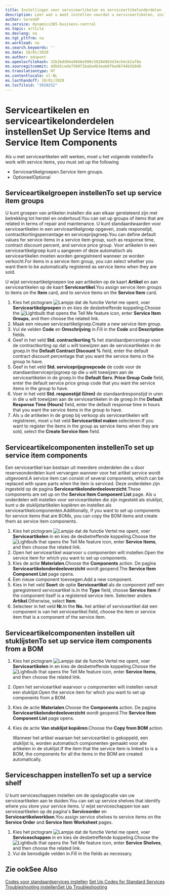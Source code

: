 ```yaml
---
title: Instellingen voor serviceartikelen en serviceartikelonderdelen | Microsoft Docs
description: Leer wat u moet instellen voordat u serviceartikelen, inclusief standaardwaarden voor onder andere de responstijd, het contractkortingspercentage en de serviceprijsgroep, kunt gebruiken.
author: SorenGP
ms.service: dynamics365-business-central
ms.topic: article
ms.devlang: na
ms.tgt_pltfrm: na
ms.workload: na
ms.search.keywords: ''
ms.date: 10/01/2020
ms.author: edupont
ms.openlocfilehash: 32b2bdd94a9848e990c59284963d34c64cb2af8e
ms.sourcegitcommit: ddbb5cede750df1baba4b3eab8fbed6744b5b9d6
ms.translationtype: HT
ms.contentlocale: nl-NL
ms.lasthandoff: 10/01/2020
ms.locfileid: "3910252"
---
```

# <a name="set-up-service-items-and-service-item-components"></a><span data-ttu-id="9bd39-103">Serviceartikelen en serviceartikelonderdelen instellen</span><span class="sxs-lookup"><span data-stu-id="9bd39-103">Set Up Service Items and Service Item Components</span></span>
<span data-ttu-id="9bd39-104">Als u met serviceartikelen wilt werken, moet u het volgende instellen</span><span class="sxs-lookup"><span data-stu-id="9bd39-104">To work with service items, you must set up the following</span></span>

* <span data-ttu-id="9bd39-105">Serviceartikelgroepen.</span><span class="sxs-lookup"><span data-stu-id="9bd39-105">Service item groups.</span></span>
* <span data-ttu-id="9bd39-106">Optioneel</span><span class="sxs-lookup"><span data-stu-id="9bd39-106">Optional</span></span>

## <a name="to-set-up-service-item-groups"></a><span data-ttu-id="9bd39-107">Serviceartikelgroepen instellen</span><span class="sxs-lookup"><span data-stu-id="9bd39-107">To set up service item groups</span></span>
<span data-ttu-id="9bd39-108">U kunt groepen van artikelen instellen die aan elkaar gerelateerd zijn met betrekking tot herstel en onderhoud.</span><span class="sxs-lookup"><span data-stu-id="9bd39-108">You can set up groups of items that are related in terms of repair and maintenance.</span></span> <span data-ttu-id="9bd39-109">U kunt standaardwaarden voor serviceartikelen in een serviceartikelgroep opgeven, zoals responstijd, contractkortingspercentage en serviceprijsgroep.</span><span class="sxs-lookup"><span data-stu-id="9bd39-109">You can define default values for service items in a service item group, such as response time, contract discount percent, and service price group.</span></span> <span data-ttu-id="9bd39-110">Voor artikelen in een serviceartikelgroep kunt u aangeven of deze automatisch als serviceartikelen moeten worden geregistreerd wanneer ze worden verkocht.</span><span class="sxs-lookup"><span data-stu-id="9bd39-110">For items in a service item group, you can select whether you want them to be automatically registered as service items when they are sold.</span></span>  

<span data-ttu-id="9bd39-111">U wijst serviceartikelgroepen toe aan artikelen op de kaart **Artikel** en aan serviceartikelen op de kaart **Serviceartikel**.</span><span class="sxs-lookup"><span data-stu-id="9bd39-111">You assign service item groups to items on the **Item** card, and to service items on the **Service Item** card.</span></span>  

1. <span data-ttu-id="9bd39-112">Kies het pictogram ![Lampje dat de functie Vertel me opent](media/ui-search/search_small.png "Vertel me wat u wilt doen"), voer **Serviceartikelgroepen** in en kies de desbetreffende koppeling.</span><span class="sxs-lookup"><span data-stu-id="9bd39-112">Choose the ![Lightbulb that opens the Tell Me feature](media/ui-search/search_small.png "Tell me what you want to do") icon, enter **Service Item Groups**, and then choose the related link.</span></span>  
2. <span data-ttu-id="9bd39-113">Maak een nieuwe serviceartikelgroep.</span><span class="sxs-lookup"><span data-stu-id="9bd39-113">Create a new service item group.</span></span>  
3. <span data-ttu-id="9bd39-114">Vul de velden **Code** en **Omschrijving** in.</span><span class="sxs-lookup"><span data-stu-id="9bd39-114">Fill in the **Code** and **Description** fields.</span></span>  
4. <span data-ttu-id="9bd39-115">Geef in het veld **Std. contractkorting %** het standaardpercentage voor de contractkorting op dat u wilt toewijzen aan de serviceartikelen in de groep.</span><span class="sxs-lookup"><span data-stu-id="9bd39-115">In the **Default Contract Discount %** field, enter the default contract discount percentage that you want the service items in the group to have.</span></span>  
5. <span data-ttu-id="9bd39-116">Geef in het veld **Std. serviceprijsgroepcode** de code voor de standaardserviceprijsgroep op die u wilt toewijzen aan de serviceartikelen in de groep.</span><span class="sxs-lookup"><span data-stu-id="9bd39-116">In the **Default Serv. Price Group Code** field, enter the default service price group code that you want the service items in the group to have.</span></span>  
6. <span data-ttu-id="9bd39-117">Voer in het veld **Std. responstijd (Uren)** de standaardresponstijd in uren in die u wilt toewijzen aan de serviceartikelen in de groep.</span><span class="sxs-lookup"><span data-stu-id="9bd39-117">In the **Default Response Time (Hours)** field, enter the default response time in hours that you want the service items in the group to have.</span></span>  
7. <span data-ttu-id="9bd39-118">Als u de artikelen in de groep bij verkoop als serviceartikelen wilt registreren, moet u het veld **Serviceartikel maken** selecteren.</span><span class="sxs-lookup"><span data-stu-id="9bd39-118">If you want to register the items in the group as service items when they are sold, select the **Create Service Item** field.</span></span>  

## <a name="to-set-up-service-item-components"></a><span data-ttu-id="9bd39-119">Serviceartikelcomponenten instellen</span><span class="sxs-lookup"><span data-stu-id="9bd39-119">To set up service item components</span></span>
<span data-ttu-id="9bd39-120">Een serviceartikel kan bestaan uit meerdere onderdelen die u door reserveonderdelen kunt vervangen wanneer voor het artikel service wordt uitgevoerd.</span><span class="sxs-lookup"><span data-stu-id="9bd39-120">A service item can consist of several components, which can be replaced with spare parts when the item is serviced.</span></span> <span data-ttu-id="9bd39-121">Deze onderdelen zijn ingesteld op de pagina **Serviceartikelonderdeeloverzicht**.</span><span class="sxs-lookup"><span data-stu-id="9bd39-121">These components are set up on the **Service Item Component List** page.</span></span> <span data-ttu-id="9bd39-122">Als u onderdelen wilt instellen voor serviceartikelen die zijn ingesteld als stuklijst, kunt u de stuklijstartikelen kopiëren en instellen als serviceartikelcomponenten.</span><span class="sxs-lookup"><span data-stu-id="9bd39-122">Additionally, if you want to set up components for service items that are BOMs, you can copy the BOM items and create them as service item components.</span></span>

1. <span data-ttu-id="9bd39-123">Kies het pictogram ![Lampje dat de functie Vertel me opent](media/ui-search/search_small.png "Vertel me wat u wilt doen"), voer **Serviceartikelen** in en kies de desbetreffende koppeling.</span><span class="sxs-lookup"><span data-stu-id="9bd39-123">Choose the ![Lightbulb that opens the Tell Me feature](media/ui-search/search_small.png "Tell me what you want to do") icon, enter **Service Items**, and then choose the related link.</span></span>
2. <span data-ttu-id="9bd39-124">Open het serviceartikel waarvoor u componenten wilt instellen.</span><span class="sxs-lookup"><span data-stu-id="9bd39-124">Open the service item for which you want to set up components.</span></span>  
3. <span data-ttu-id="9bd39-125">Kies de actie **Materialen**.</span><span class="sxs-lookup"><span data-stu-id="9bd39-125">Choose the **Components** action.</span></span> <span data-ttu-id="9bd39-126">De pagina **Serviceartikelonderdeeloverzicht** wordt geopend.</span><span class="sxs-lookup"><span data-stu-id="9bd39-126">The **Service Item Component List** page opens.</span></span>  
4. <span data-ttu-id="9bd39-127">Een nieuw component toevoegen.</span><span class="sxs-lookup"><span data-stu-id="9bd39-127">Add a new component.</span></span>  
5. <span data-ttu-id="9bd39-128">Kies in het veld **Soort** de optie **Serviceartikel** als de component zelf een geregistreerd serviceartikel is.</span><span class="sxs-lookup"><span data-stu-id="9bd39-128">In the **Type** field, choose **Service Item** if the component itself is a registered service item.</span></span> <span data-ttu-id="9bd39-129">Selecteer anders **Artikel**.</span><span class="sxs-lookup"><span data-stu-id="9bd39-129">Otherwise, select **Item**.</span></span>  
6. <span data-ttu-id="9bd39-130">Selecteer in het veld **Nr.**</span><span class="sxs-lookup"><span data-stu-id="9bd39-130">In the **No.**</span></span> <span data-ttu-id="9bd39-131">het artikel of serviceartikel dat een component is van het serviceartikel.</span><span class="sxs-lookup"><span data-stu-id="9bd39-131">field, choose the item or service item that is a component of the service item.</span></span>  

## <a name="to-set-up-service-item-components-from-a-bom"></a><span data-ttu-id="9bd39-132">Serviceartikelcomponenten instellen uit stuklijsten</span><span class="sxs-lookup"><span data-stu-id="9bd39-132">To set up service item components from a BOM</span></span>
1.  <span data-ttu-id="9bd39-133">Kies het pictogram ![Lampje dat de functie Vertel me opent](media/ui-search/search_small.png "Vertel me wat u wilt doen"), voer **Serviceartikelen** in en kies de desbetreffende koppeling.</span><span class="sxs-lookup"><span data-stu-id="9bd39-133">Choose the ![Lightbulb that opens the Tell Me feature](media/ui-search/search_small.png "Tell me what you want to do") icon, enter **Service Items**, and then choose the related link.</span></span>  
2. <span data-ttu-id="9bd39-134">Open het serviceartikel waarvoor u componenten wilt instellen vanuit een stuklijst.</span><span class="sxs-lookup"><span data-stu-id="9bd39-134">Open the service item for which you want to set up components from a BOM.</span></span>  
3. <span data-ttu-id="9bd39-135">Kies de actie **Materialen**.</span><span class="sxs-lookup"><span data-stu-id="9bd39-135">Choose the **Components** action.</span></span> <span data-ttu-id="9bd39-136">De pagina **Serviceartikelonderdeeloverzicht** wordt geopend.</span><span class="sxs-lookup"><span data-stu-id="9bd39-136">The **Service Item Component List** page opens.</span></span>  
4. <span data-ttu-id="9bd39-137">Kies de actie **Van stuklijst kopiëren**.</span><span class="sxs-lookup"><span data-stu-id="9bd39-137">Choose the **Copy from BOM** action.</span></span>  

    <span data-ttu-id="9bd39-138">Wanneer het artikel waaraan het serviceartikel is gekoppeld, een stuklijst is, worden automatisch componenten gemaakt voor alle artikelen in de stuklijst.</span><span class="sxs-lookup"><span data-stu-id="9bd39-138">If the item that the service item is linked to is a BOM, the components for all the items in the BOM are created automatically.</span></span>  

## <a name="to-set-up-a-service-shelf"></a><span data-ttu-id="9bd39-139">Serviceschappen instellen</span><span class="sxs-lookup"><span data-stu-id="9bd39-139">To set up a service shelf</span></span>
<span data-ttu-id="9bd39-140">U kunt serviceschappen instellen om de opslaglocatie van uw serviceartikelen aan te duiden.</span><span class="sxs-lookup"><span data-stu-id="9bd39-140">You can set up service shelves that identify where you store your service items.</span></span> <span data-ttu-id="9bd39-141">U wijst serviceschappen toe aan serviceartikelen op de pagina's **Serviceorder** en **Serviceartikelwerkbon**.</span><span class="sxs-lookup"><span data-stu-id="9bd39-141">You assign service shelves to service items on the **Service Order** and **Service Item Worksheet** pages.</span></span>  

1. <span data-ttu-id="9bd39-142">Kies het pictogram ![Lampje dat de functie Vertel me opent](media/ui-search/search_small.png "Vertel me wat u wilt doen"), voer **Serviceschappen** in en kies de desbetreffende koppeling.</span><span class="sxs-lookup"><span data-stu-id="9bd39-142">Choose the ![Lightbulb that opens the Tell Me feature](media/ui-search/search_small.png "Tell me what you want to do") icon, enter **Service Shelves**, and then choose the related link.</span></span>
2. <span data-ttu-id="9bd39-143">Vul de benodigde velden in.</span><span class="sxs-lookup"><span data-stu-id="9bd39-143">Fill in the fields as necessary.</span></span>

## <a name="see-also"></a><span data-ttu-id="9bd39-144">Zie ook</span><span class="sxs-lookup"><span data-stu-id="9bd39-144">See Also</span></span>
<span data-ttu-id="9bd39-145">[Codes voor standaardservices instellen](service-how-setup-service-coding.md) </span><span class="sxs-lookup"><span data-stu-id="9bd39-145">[Set Up Codes for Standard Services](service-how-setup-service-coding.md) </span></span>  
[<span data-ttu-id="9bd39-146">Troubleshooting instellen</span><span class="sxs-lookup"><span data-stu-id="9bd39-146">Set Up Troubleshooting</span></span>](service-how-setup-troubleshooting.md)
